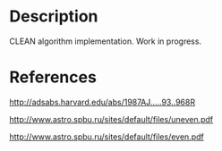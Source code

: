 # Description
CLEAN algorithm implementation. Work in progress.
# References
http://adsabs.harvard.edu/abs/1987AJ.....93..968R

http://www.astro.spbu.ru/sites/default/files/uneven.pdf

http://www.astro.spbu.ru/sites/default/files/even.pdf